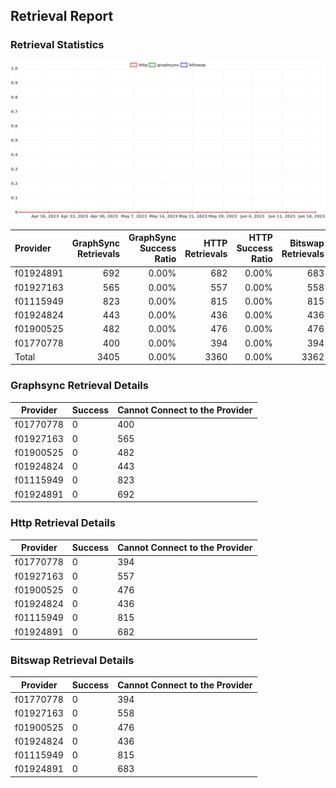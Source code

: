 ## Retrieval Report
### Retrieval Statistics
<img src="https://raw.githubusercontent.com/data-preservation-programs/filplus-checker-assets/main/filecoin-project/filecoin-plus-large-datasets/issues/311/1687233913378.png"/>

| Provider  | GraphSync Retrievals | GraphSync Success Ratio | HTTP Retrievals | HTTP Success Ratio | Bitswap Retrievals | Bitswap Success Ratio |
| :-------- | -------------------: | ----------------------: | --------------: | -----------------: | -----------------: | --------------------: |
| f01924891 |                  692 |                   0.00% |             682 |              0.00% |                683 |                 0.00% |
| f01927163 |                  565 |                   0.00% |             557 |              0.00% |                558 |                 0.00% |
| f01115949 |                  823 |                   0.00% |             815 |              0.00% |                815 |                 0.00% |
| f01924824 |                  443 |                   0.00% |             436 |              0.00% |                436 |                 0.00% |
| f01900525 |                  482 |                   0.00% |             476 |              0.00% |                476 |                 0.00% |
| f01770778 |                  400 |                   0.00% |             394 |              0.00% |                394 |                 0.00% |
| Total     |                 3405 |                   0.00% |            3360 |              0.00% |               3362 |                 0.00% |

### Graphsync Retrieval Details
| Provider  | Success | Cannot Connect to the Provider |
| --------- | ------- | ------------------------------ |
| f01770778 | 0       | 400                            |
| f01927163 | 0       | 565                            |
| f01900525 | 0       | 482                            |
| f01924824 | 0       | 443                            |
| f01115949 | 0       | 823                            |
| f01924891 | 0       | 692                            |

### Http Retrieval Details
| Provider  | Success | Cannot Connect to the Provider |
| --------- | ------- | ------------------------------ |
| f01770778 | 0       | 394                            |
| f01927163 | 0       | 557                            |
| f01900525 | 0       | 476                            |
| f01924824 | 0       | 436                            |
| f01115949 | 0       | 815                            |
| f01924891 | 0       | 682                            |

### Bitswap Retrieval Details
| Provider  | Success | Cannot Connect to the Provider |
| --------- | ------- | ------------------------------ |
| f01770778 | 0       | 394                            |
| f01927163 | 0       | 558                            |
| f01900525 | 0       | 476                            |
| f01924824 | 0       | 436                            |
| f01115949 | 0       | 815                            |
| f01924891 | 0       | 683                            |
